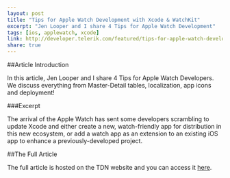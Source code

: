 ```yaml
---
layout: post
title: "Tips for Apple Watch Development with Xcode & WatchKit"
excerpt: "Jen Looper and I share 4 Tips for Apple Watch Development"
tags: [ios, applewatch, xcode]
link: http://developer.telerik.com/featured/tips-for-apple-watch-development-with-xcode-watchkit/
share: true
---
```

##Article Introduction

In this article, Jen Looper and I share 4 Tips for Apple Watch Developers. We discuss everything from Master-Detail tables, localization, app icons and deployment! 

###Excerpt 

The arrival of the Apple Watch has sent some developers scrambling to update Xcode and either create a new, watch-friendly app for distribution in this new ecosystem, or add a watch app as an extension to an existing iOS app to enhance a previously-developed project.

##The Full Article

The full article is hosted on the TDN website and you can access it [here](http://developer.telerik.com/featured/tips-for-apple-watch-development-with-xcode-watchkit/).